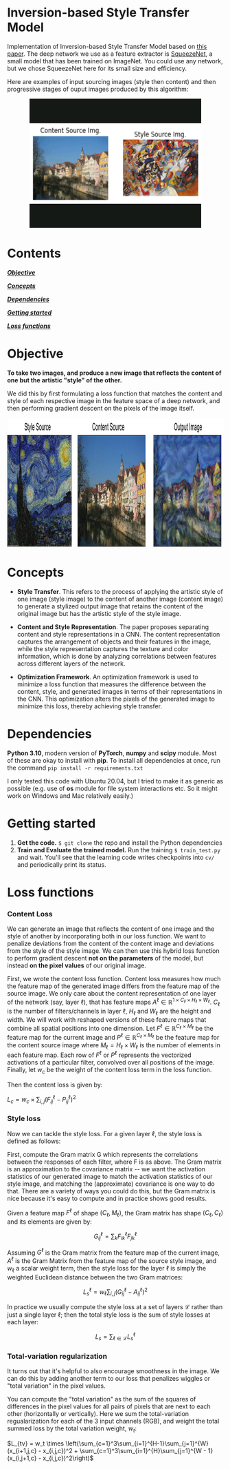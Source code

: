 # Inversion-based Style Transfer Model

Implementation of Inversion-based Style Transfer Model based on [this paper](https://www.cv-foundation.org/openaccess/content_cvpr_2016/papers/Gatys_Image_Style_Transfer_CVPR_2016_paper.pdf). The deep network we use as a feature extractor is [SqueezeNet](https://arxiv.org/abs/1602.07360), a small model that has been trained on ImageNet. You could use any network, but we chose SqueezeNet here for its small size and efficiency.

Here are examples of input sourcing images (style then content) and then progressive stages of ouput images produced by this algorithm:

<p align="center">
  <img src="./gif/results_ST.gif" alt="Image Description" width="400" height="300">
</p>


# Contents

[***Objective***](https://github.com/leob03/Style_Transfer#objective)

[***Concepts***](https://github.com/leob03/Style_Transfer#concepts)

[***Dependencies***](https://github.com/leob03/Style_Transfer#dependencies)

[***Getting started***](https://github.com/leob03/Style_Transfer#getting-started)

[***Loss functions***](https://github.com/leob03/Style_Transfer#loss-functions)

# Objective

**To take two images, and produce a new image that reflects the content of one but the artistic "style" of the other.**

We did this by first formulating a loss function that matches the content and style of each respective image in the feature space of a deep network, and then performing gradient descent on the pixels of the image itself.

<p align="center">
  <img src="./img/example_styletransfer.png" alt="Image Description" width="900" height="300">
</p>


# Concepts

* **Style Transfer**. This refers to the process of applying the artistic style of one image (style image) to the content of another image (content image) to generate a stylized output image that retains the content of the original image but has the artistic style of the style image.

* **Content and Style Representation**. The paper proposes separating content and style representations in a CNN. The content representation captures the arrangement of objects and their features in the image, while the style representation captures the texture and color information, which is done by analyzing correlations between features across different layers of the network.

* **Optimization Framework**. An optimization framework is used to minimize a loss function that measures the difference between the content, style, and generated images in terms of their representations in the CNN. This optimization alters the pixels of the generated image to minimize this loss, thereby achieving style transfer.


# Dependencies
**Python 3.10**, modern version of **PyTorch**, **numpy** and **scipy** module. Most of these are okay to install with **pip**. To install all dependencies at once, run the command `pip install -r requirements.txt`

I only tested this code with Ubuntu 20.04, but I tried to make it as generic as possible (e.g. use of **os** module for file system interactions etc. So it might work on Windows and Mac relatively easily.)


# Getting started

1. **Get the code.** `$ git clone` the repo and install the Python dependencies
2. **Train and Evaluate the trained model.** Run the training `$ train_test.py` and wait. You'll see that the learning code writes checkpoints into `cv/` and periodically print its status. 

# Loss functions

### Content Loss

We can generate an image that reflects the content of one image and the style of another by incorporating both in our loss function. We want to penalize deviations from the content of the content image and deviations from the style of the style image. We can then use this hybrid loss function to perform gradient descent **not on the parameters** of the model, but instead **on the pixel values** of our original image.

First, we wrote the content loss function. Content loss measures how much the feature map of the generated image differs from the feature map of the source image. We only care about the content representation of one layer of the network (say, layer $\ell$), that has feature maps $A^\ell \in \mathbb{R}^{1 \times C_\ell \times H_\ell \times W_\ell}$. $C_\ell$ is the number of filters/channels in layer $\ell$, $H_\ell$ and $W_\ell$ are the height and width. We will work with reshaped versions of these feature maps that combine all spatial positions into one dimension. Let $F^\ell \in \mathbb{R}^{C_\ell \times M_\ell}$ be the feature map for the current image and $P^\ell \in \mathbb{R}^{C_\ell \times M_\ell}$ be the feature map for the content source image where $M_\ell=H_\ell\times W_\ell$ is the number of elements in each feature map. Each row of $F^\ell$ or $P^\ell$ represents the vectorized activations of a particular filter, convolved over all positions of the image. Finally, let $w_c$ be the weight of the content loss term in the loss function.

Then the content loss is given by:

$L_c = w_c \times \sum_{i,j} (F_{ij}^{\ell} - P_{ij}^{\ell})^2$


### Style loss

Now we can tackle the style loss. For a given layer $\ell$, the style loss is defined as follows:

First, compute the Gram matrix G which represents the correlations between the responses of each filter, where F is as above. The Gram matrix is an approximation to the covariance matrix -- we want the activation statistics of our generated image to match the activation statistics of our style image, and matching the (approximate) covariance is one way to do that. There are a variety of ways you could do this, but the Gram matrix is nice because it's easy to compute and in practice shows good results.

Given a feature map $F^\ell$ of shape $(C_\ell, M_\ell)$, the Gram matrix has shape $(C_\ell, C_\ell)$ and its elements are given by:

$$G_{ij}^\ell  = \sum_k F^{\ell}_{ik} F^{\ell}_{jk}$$

Assuming $G^\ell$ is the Gram matrix from the feature map of the current image, $A^\ell$ is the Gram Matrix from the feature map of the source style image, and $w_\ell$ a scalar weight term, then the style loss for the layer $\ell$ is simply the weighted Euclidean distance between the two Gram matrices:

$$L_s^\ell = w_\ell \sum_{i, j} \left(G^\ell_{ij} - A^\ell_{ij}\right)^2$$

In practice we usually compute the style loss at a set of layers $\mathcal{L}$ rather than just a single layer $\ell$; then the total style loss is the sum of style losses at each layer:

$$L_s = \sum_{\ell \in \mathcal{L}} L_s^\ell$$


### Total-variation regularization

It turns out that it's helpful to also encourage smoothness in the image. We can do this by adding another term to our loss that penalizes wiggles or "total variation" in the pixel values.

You can compute the "total variation" as the sum of the squares of differences in the pixel values for all pairs of pixels that are next to each other (horizontally or vertically). Here we sum the total-variation regualarization for each of the 3 input channels (RGB), and weight the total summed loss by the total variation weight, $w_t$:

$L_{tv} = w_t \times \left(\sum_{c=1}^3\sum_{i=1}^{H-1}\sum_{j=1}^{W} (x_{i+1,j,c} - x_{i,j,c})^2 + \sum_{c=1}^3\sum_{i=1}^{H}\sum_{j=1}^{W - 1} (x_{i,j+1,c} - x_{i,j,c})^2\right)$


